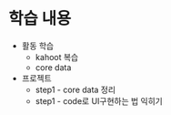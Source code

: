 # 학습 내용

- 활동 학습
  - kahoot 복습
  - core data
- 프로젝트
  - step1 - core data 정리
  - step1 - code로 UI구현하는 법 익히기

